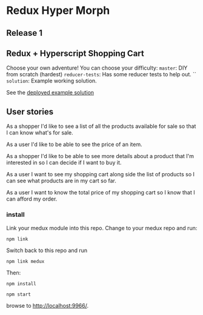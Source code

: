 # Redux Hyper Morph 

## Release 1

## Redux + Hyperscript Shopping Cart

Choose your own adventure! You can choose your difficulty:
`master`: DIY from scratch (hardest)
`reducer-tests`: Has some reducer tests to help out.
``
`solution`: Example working solution.

See the [deployed example solution]() 

## User stories
As a shopper I'd like to see a list of all the products available for sale so that I can know what's for sale.

As a user I'd like to be able to see the price of an item.

As a shopper I'd like to be able to see more details about a product that I'm interested in so I can decide if I want to buy it.

As a user I want to see my shopping cart along side the list of products so I can see what products are in my cart so far.

As a user I want to know the total price of my shopping cart so I know that I can afford my order.




### install
Link your medux module into this repo. Change to your medux repo and run:
```
npm link
```
Switch back to this repo and run
```
npm link medux
```
Then:
```
npm install
```

```
npm start
```

browse to <http://localhost:9966/>.



